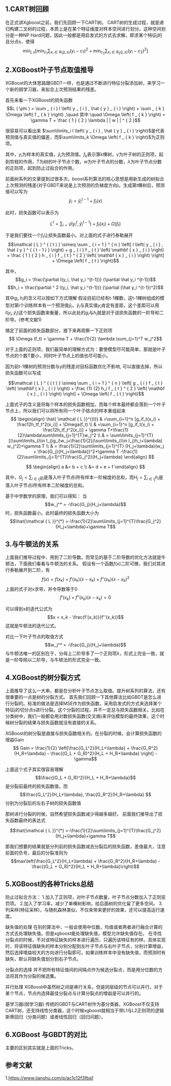 ## 1.CART树回顾
在正式讲Xgboost之前，我们先回顾一下CART树。
CART树的生成过程，就是递归构建二叉树的过程，本质上是在某个特征维度对样本空间进行划分。这种空间划分是一种NP Hard问题，因此一般都是用启发式的方式去求解，即求某个特征j的且分点s，使得
$$\min_ { j , s } \left[ \min _ { c _ { 1 } } \sum _ { x _ { i } \in R _ { 1 } ( j , s ) } \left( y _ { i } - c _ { 1 } \right) ^ { 2 } + \min _ { c _ { 2 } } \sum _ { x _ { i } \in R _ { 2 } ( j , s ) } \left( y _ { i } - c _ { 2 } \right) ^ { 2 } \right]$$

## 2.XGBoost叶子节点取值推导
XGBoost的大体思路跟GBDT一样，也是通过不断进行特征分裂添加树，来学习一个新的弱学习器，来拟合上次预测结果的残差。

首先来看一下XGBoost的损失函数
$$L ( \phi ) = \sum _ { i } l \left( y _ { i } , \hat { y } _ { i } \right) + \sum _ { k } \Omega \left( f _ { k } \right) ,\quad 其中 \quad \Omega \left( f _ { k } \right) = \gamma T + \frac { 1 } { 2 } \lambda | | w | | ^ { 2 }$$

很容易可以看出来
$\sum\limits_i l \left( y _ { i } , \hat { y } _ { i } \right)$是代表预测值与真实值的偏差，而$\sum\limits_k \Omega \left( f _ { k } \right)$为正则项。

其中，$y_i$为样本的真实值，$\hat y_ i$为预测值。$f_k$表示第k棵树，$\gamma$为叶子树的正则项，起到剪枝的作用，T为树的叶子节点个数，$w$为叶子节点的分数，$\lambda$为叶子节点分数的正则项，起到防止过拟合的作用。

前面树系列的文章提到过很多次，boost系列算法的核心思想是用新生成的树拟合上次预测的残差(对于GBDT来说是上次预测的负梯度方向)。生成第t棵树后，预测值可以写为
$$\hat y_i = \hat y_i ^{t-1} + f_t(x)$$

此时，损失函数可以表示为

$$L^t = \sum _{i=1} l ( y _i^t , \hat y_i ^{t-1}) + f_t(x_i) + \Omega (f _t)$$

于是我们要找一个$f_t$让损失函数最小。对上面的式子进行泰勒展开
$$\mathcal { L } ^ { ( t ) } \simeq \sum _ { i = 1 } ^ { n } \left[ l \left( y _ { i } , \hat { y } ^ { ( t - 1 ) } \right) + g _ { i } f _ { t } \left( \mathbf { x } _ { i } \right) + \frac { 1 } { 2 } h _ { i } f _ { t } ^ { 2 } \left( \mathbf { x } _ { i } \right) \right] + \Omega \left( f _ { t } \right)$$

其中，
$$g_i = \frac{\partial l(y_i, \hat y_i ^{t-1})} {\partial \hat y_i ^{t-1}}$$
$$h_i = \frac{\partial ^ 2 l(y_i, \hat y_i ^{t-1})} {\partial (\hat y_i ^{t-1})^2}$$

其中$g_i, h_i$的含义可以按如下方式理解
假设目前已经有t-1棵数，这t-1棵树组成的模型对第i个训练样本有一个预测值$\hat y_i$，$\hat y_i$与真实值$y_i$肯定有差距，这个差距可以用$l(y_i, \hat y_i)$这个损失函数来衡量，所以此处的$g_i$与$h_i$就是对于该损失函数的一阶导和二阶导。(参考文献1)


搞定了前面的损失函数部分，接下来再观察一下正则项
$$ \Omega (f_t) = \gamma T + \frac{1}{2} \lambda \sum_{j=1}^T w_j^2$$

对于上面的正则项，我们最简单的理解方式为：要使模型尽可能简单，那就是叶子节点的个数T要小，同时叶子节点上的值也尽可能小。

因为前t-1棵树的预测分数与y的残差对目标函数优化不影响, 可以直接去掉，所以损失函数可以写成

$$\mathcal { L } ^ { ( t ) } \simeq \sum _ { i = 1 } ^ { n } \left[ g _ { i } f _ { t } \left( \mathbf { x } _ { i } \right) + \frac {1} {2} h_i f _ { t } ^ { 2 } \left( \mathbf { x } _ { i } \right) \right] + \Omega \left( f _ { t } \right)$$

上面式子的含义是将每个样本的损失函数相加，而每个样本最终都会落到一个叶子节点上，所以我们可以将所有同一个叶子结点的样本重组起来
$$
\begin{align}
\hat{ \mathcal { L }}^{(t)} 
 & =\sum_{i=1}^n [g_if_t(x_i) + \frac12h_tf_t^2(x_i)] + \Omega(f_t) \\
 & =\sum_{i=1}^n [g_if_t(x_i) + \frac12h_tf_t^2(x_i)] + \gamma T+\frac{1}{2}\lambda\sum\limits_{j=1}^{T}w_j^2 \\ 
 & = \sum\limits_{j=1}^{T} [(\sum\limits_{i\in I_j}g_i)w_j+\frac{1}{2}(\sum\limits_{i\in I_j}h_i+\lambda) w_j^2]+\gamma T \\ 
 & = \frac{1}{2}\sum\limits_{j=1}^{T} (H_j+\lambda)(w_j + \frac{G_j}{H_j+\lambda})^2+\gamma T -\frac{1}{2}\sum\limits_{j=1}^{T}\frac{G_j^2}{H_j+\lambda} 
\end{align}
$$


$$
\begin{align}
a &= b + c \\
  &= d + e + f
\end{align}
$$

其中，$G_j = \sum _{i \in I_j} g_i$是落入叶子节点i所有样本一阶梯度的总和，而$H_j = \sum _{i \in I_j} h_i$是落入叶子节点i所有样本二阶梯度的总和。

基于中学数学的原理，我们可以得知：
当
$$w_j^* = -\frac{G_j}{H_j+\lambda}$$
时，损失函数最小。此时最终的损失函数大小为
$$\hat{\mathcal { L }}^{*} =-\frac{1}{2}\sum\limits_{j=1}^{T}\frac{G_j^2}{H_j+\lambda}+\gamma T$$


## 3.与牛顿法的关系
上面我们推导过程中，用到了二阶导数。而常见的基于二阶导数的优化方法就是牛顿法，下面我们看看与牛顿法的关系。
假设有一个函数$f(x)$二阶可微，我们对其进行泰勒展开到二阶，有
$$f(x) = f(x_k) + f'(x_k)(x-x_k) + f''(x_k)(x-x_k)^2$$
上面的式子对x求导，并令导数等于0
$$f'(x_k) +  f''(x_k)(x-x_k) = 0$$

可以得到x的迭代公式为
$$x = x_k - \frac{f'(x_k)}{f''(x_k)}$$
这就是牛顿法的迭代公式。

对比一下叶子节点的取值方式
$$w_j^* = -\frac{G_j}{H_j+\lambda}$$
与牛顿法唯一的区别在于，分母上二阶导多了一个正则项$\lambda$，形式上完全一致，就是一阶导除以二阶导，与牛顿法的形式完全一致。

## 4.XGBoost的树分裂方式
上面推导了这么一大串，都是在分析叶子节点怎么取值。提升树系列的算法，还有很重要的一点是树的分裂方式。
首先我们回顾一下其他算法比如GBDT是怎么进行分裂的。标准的做法是选择MSE作为损失函数，采用启发式的方式来选择某个特征j的切分点s进行分裂。这个分裂的过程，并不一定总与损失函数相关。比如在分类树中，我们一般都会用对数损失函数(交叉熵)来评估模型的最终效果，这个时候树分裂的结果与损失函数就没有直接的关系。

XGBoost的树分裂是直接与损失函数相关的。在分裂的时候，会计算损失函数的增益Gain
$$ Gain = \frac{1}{2} \left[\frac{G_L^2}{H_L+\lambda}  + \frac{G_R^2}{H_R+\lambda} - \frac{(G_L + G_R)^2}{H_L + H_R+\lambda} \right] - \gamma$$

上面这个式子其实很容易理解
$$\frac{(G_L + G_R)^2}{H_L + H_R+\lambda}$$是分裂前最终的损失函数值，而
$$\frac{G_L^2}{H_L+\lambda}, \frac{G_R^2}{H_R+\lambda} $$
分别为分裂后的左右子树的损失函数值

那树进行分裂的时候，自然希望损失函数减少得越多越好。
前面我们推导出了损失函数最终的表达式

$$\hat{\mathcal { L }}^{*} =-\frac{1}{2}\sum\limits_{j=1}^{T}\frac{G_j^2}{H_j+\lambda}+\gamma T$$


那我们想要的结果就是分列前的损失函数减去分裂后的损失函数，差值最大，注意前面的负号，最后的分裂准则为
$$max\left(\frac{G_L^2}{H_L+\lambda} + \frac{G_R^2}{H_R+\lambda} - \frac{(G_L + G_R)^2}{H_L + H_R+\lambda}\right)$$

## 5.XGBoost的各种Tricks总结
防止过拟合方法：
1.加入了正则项，对叶子节点数量，叶子节点分数加入了正则惩罚项。
2.加入了学习率，减少了单棵树影响，给后面树的优化留了更多空间。
3.列采样(特征采样)，与随机森林类似，不仅来带来更好的效果，还可以提高运行速度。

缺失值的处理
在别的算法中，一般会使用中位数，均值或者两者进行融合计算的方式去处理缺失值。但是xgboost能处理缺失值，模型允许缺失值存在。
在寻找分裂点的时候，不对该特征缺失的样本进行遍历，只遍历该特征有的样。具体实现时，将该特征值缺失的样本分别分配到左叶子节点与右叶子节点，分别计算增益，然后选择增益较大的方向进行分裂即可。如果训练样本中没有缺失值，而预测时有缺失，默认将缺失值划分到右子节点。

分裂点的选择
并不把所有特征值间的间隔点作为候选分裂点，而是用分位数的方法将其作为分裂的候选集。

并行处理
XGBoost中虽然树之间是串行关系，但是同层级的节点可以并行。对于某个节点，节点内选择最佳分裂点与计算分裂点的增益是可以并行的。

基学习器(弱学习器)
传统的GBDT与CART树作为基分类器，XGBoost不仅支持CART树，还支持线性分类器，这个时候xgboost就相当于带L1与L2正则项的逻辑斯蒂回归（分类问题）或者线性回归（回归问题）。

## 6.XGBoost 与GBDT的对比
主要的区别其实就是上面的Tricks。


## 参考文献
1.https://www.jianshu.com/p/ac1c12f3fba1